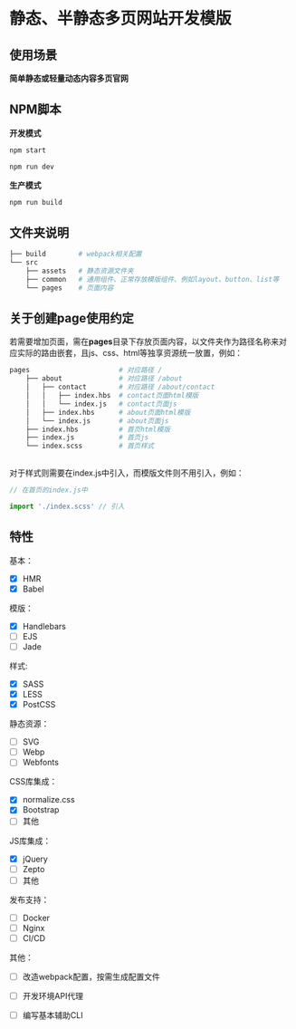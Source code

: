 # 静态、半静态多页网站开发模版

## 使用场景
**简单静态或轻量动态内容多页官网**

## NPM脚本
**开发模式**
```bash
npm start
```
```bash
npm run dev
```

**生产模式**
```bash
npm run build
```

## 文件夹说明
```bash
├── build        # webpack相关配置
└── src         
    ├── assets   # 静态资源文件夹
    ├── common   # 通用组件、正常存放模版组件、例如layout、button、list等
    └── pages    # 页面内容
```

## 关于创建page使用约定
若需要增加页面，需在**pages**目录下存放页面内容，以文件夹作为路径名称来对应实际的路由嵌套，且js、css、html等独享资源统一放置，例如：
```bash
pages                      # 对应路径 /
    ├── about              # 对应路径 /about
    │   ├── contact        # 对应路径 /about/contact
    │   │   ├── index.hbs  # contact页面html模版
    │   │   └── index.js   # contact页面js
    │   ├── index.hbs      # about页面html模版
    │   └── index.js       # about页面js
    ├── index.hbs          # 首页html模版
    ├── index.js           # 首页js
    └── index.scss         # 首页样式
                            
```

对于样式则需要在index.js中引入，而模版文件则不用引入，例如：

```js
// 在首页的index.js中

import './index.scss' // 引入

```

## 特性

基本：

- [x] HMR
- [x] Babel

模版：

- [x] Handlebars
- [ ] EJS
- [ ] Jade

样式:

- [x] SASS
- [x] LESS
- [x] PostCSS

静态资源：

- [ ]  SVG
- [ ]  Webp
- [ ]  Webfonts

CSS库集成：

- [x] normalize.css
- [x] Bootstrap
- [ ] 其他

JS库集成：

- [x] jQuery
- [ ] Zepto
- [ ] 其他

发布支持：

- [ ] Docker
- [ ] Nginx
- [ ] CI/CD

其他：

- [ ] 改造webpack配置，按需生成配置文件
- [ ] 开发环境API代理
- [ ] 编写基本辅助CLI


